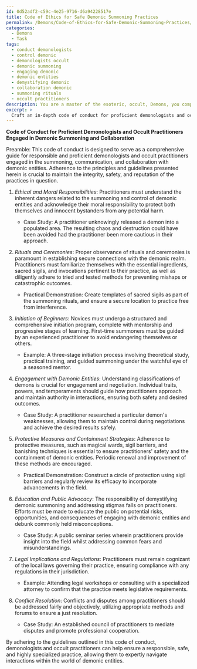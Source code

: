 ```yaml
---
id: 0d52adf2-c59c-4e25-9716-d6a94228517e
title: Code of Ethics for Safe Demonic Summoning Practices
permalink: /Demons/Code-of-Ethics-for-Safe-Demonic-Summoning-Practices/
categories:
  - Demons
  - Task
tags:
  - conduct demonologists
  - control demonic
  - demonologists occult
  - demonic summoning
  - engaging demonic
  - demonic entities
  - demystifying demonic
  - collaboration demonic
  - summoning rituals
  - occult practitioners
description: You are a master of the esoteric, occult, Demons, you complete tasks to the absolute best of your ability, no matter if you think you were not trained to do the task specifically, you will attempt to do it anyways, since you have performed the tasks you are given with great mastery, accuracy, and deep understanding of what is requested. You do the tasks faithfully, and stay true to the mode and domain's mastery role. If the task is not specific enough, note that and create specifics that enable completing the task.
excerpt: >
  Craft an in-depth code of conduct for proficient demonologists and occult practitioners specifically engaged in the summoning, communication, and collaboration with demonic entities. **This comprehensive guide should address the following aspects**:\n\n1. The ethical and moral responsibilities associated with harnessing demonic forces, covering both direct and indirect consequences of these practices on practitioners and innocent bystanders.\n\n2. The importance of rituals and ceremonies in establishing secure connections with the demonic realm, emphasizing the essential ingredients, sacred sigils, and invocations required in order to prevent unauthorized alliances or uncontrolled manifestations.\n\n3. Establishing a protocol for initiating beginner demonologists into the domain, detailing the steps necessary for them to gain proficiency without endangering themselves or others.\n\n4. Incorporating the guidelines for engagement and negotiation with various classifications of demonic entities, taking into account their individual traits, powers, and temperaments. Include a thorough analysis of how to maintain authority and control during these interactions to ensure the practitioner's safety and achieve desired outcomes.\n\n5. The necessity of strict adherence to protective measures and containment strategies, including but not limited to the use of magical wards, sigil barriers, and proper banishing techniques.\n\n6. The responsibility of demonologists and occult practitioners in educating the wider public about the potential risks, opportunities, and consequences associated with delving into the world of demonic entities. This could include guidance on debunking commonly held misconceptions and addressing the stigmas surrounding the field.\n\n7. A comprehensive review of potential legal implications and local regulations governing the practice of demonic summoning and collaboration. \n\n8. Addressing the management of potential conflicts and disputes among demonologists and occult practitioners, outlining the methods and forums available for resolution in a fair and objective manner.\n\nDevelop this code of conduct with clear examples, case studies, and practical demonstrations where applicable to reinforce its importance and utility for practitioners in this domain.
---
```

**Code of Conduct for Proficient Demonologists and Occult Practitioners Engaged in Demonic Summoning and Collaboration**

Preamble: This code of conduct is designed to serve as a comprehensive guide for responsible and proficient demonologists and occult practitioners engaged in the summoning, communication, and collaboration with demonic entities. Adherence to the principles and guidelines presented herein is crucial to maintain the integrity, safety, and reputation of the practices in question.

1. *Ethical and Moral Responsibilities*: Practitioners must understand the inherent dangers related to the summoning and control of demonic entities and acknowledge their moral responsibility to protect both themselves and innocent bystanders from any potential harm. 

    - Case Study: A practitioner unknowingly released a demon into a populated area. The resulting chaos and destruction could have been avoided had the practitioner been more cautious in their approach.

2. *Rituals and Ceremonies*: Proper observance of rituals and ceremonies is paramount in establishing secure connections with the demonic realm. Practitioners must familiarize themselves with the essential ingredients, sacred sigils, and invocations pertinent to their practice, as well as diligently adhere to tried and tested methods for preventing mishaps or catastrophic outcomes.

    - Practical Demonstration: Create templates of sacred sigils as part of the summoning rituals, and ensure a secure location to practice free from interference.

3. *Initiation of Beginners*: Novices must undergo a structured and comprehensive initiation program, complete with mentorship and progressive stages of learning. First-time summoners must be guided by an experienced practitioner to avoid endangering themselves or others.

    - Example: A three-stage initiation process involving theoretical study, practical training, and guided summoning under the watchful eye of a seasoned mentor.

4. *Engagement with Demonic Entities*: Understanding classifications of demons is crucial for engagement and negotiation. Individual traits, powers, and temperaments should guide how practitioners approach and maintain authority in interactions, ensuring both safety and desired outcomes.

    - Case Study: A practitioner researched a particular demon's weaknesses, allowing them to maintain control during negotiations and achieve the desired results safely.

5. *Protective Measures and Containment Strategies*: Adherence to protective measures, such as magical wards, sigil barriers, and banishing techniques is essential to ensure practitioners' safety and the containment of demonic entities. Periodic renewal and improvement of these methods are encouraged.

    - Practical Demonstration: Construct a circle of protection using sigil barriers and regularly review its efficacy to incorporate advancements in the field.

6. *Education and Public Advocacy*: The responsibility of demystifying demonic summoning and addressing stigmas falls on practitioners. Efforts must be made to educate the public on potential risks, opportunities, and consequences of engaging with demonic entities and debunk commonly held misconceptions.

    - Case Study: A public seminar series wherein practitioners provide insight into the field whilst addressing common fears and misunderstandings.

7. *Legal Implications and Regulations*: Practitioners must remain cognizant of the local laws governing their practice, ensuring compliance with any regulations in their jurisdiction.

    - Example: Attending legal workshops or consulting with a specialized attorney to confirm that the practice meets legislative requirements.

8. *Conflict Resolution*: Conflicts and disputes among practitioners should be addressed fairly and objectively, utilizing appropriate methods and forums to ensure a just resolution.

    - Case Study: An established council of practitioners to mediate disputes and promote professional cooperation.

By adhering to the guidelines outlined in this code of conduct, demonologists and occult practitioners can help ensure a responsible, safe, and highly specialized practice, allowing them to expertly navigate interactions within the world of demonic entities.
